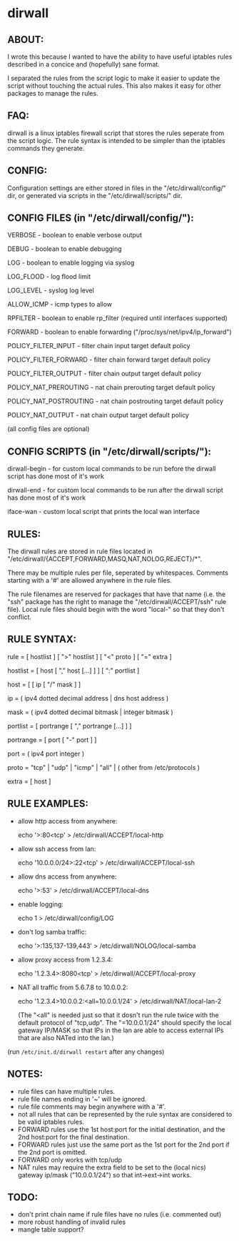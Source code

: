 dirwall
=======

## ABOUT:

  I wrote this because I wanted to have the ability to have useful
iptables rules described in a concice and (hopefully) sane format.

  I separated the rules from the script logic to make it easier to
update the script without touching the actual rules.  This also
makes it easy for other packages to manage the rules.


## FAQ:

  dirwall is a linux iptables firewall script that stores the rules
seperate from the script logic.  The rule syntax is intended to be
simpler than the iptables commands they generate.


## CONFIG:

  Configuration settings are either stored in files in the
"/etc/dirwall/config/" dir, or generated via scripts in the
"/etc/dirwall/scripts/" dir.


## CONFIG FILES (in "/etc/dirwall/config/"):

  VERBOSE - boolean to enable verbose output

  DEBUG - boolean to enable debugging

  LOG - boolean to enable logging via syslog

  LOG_FLOOD - log flood limit

  LOG_LEVEL - syslog log level

  ALLOW_ICMP - icmp types to allow

  RPFILTER - boolean to enable rp_filter (required until interfaces supported)

  FORWARD - boolean to enable forwarding ("/proc/sys/net/ipv4/ip_forward")

  POLICY_FILTER_INPUT - filter chain input target default policy

  POLICY_FILTER_FORWARD - filter chain forward target default policy

  POLICY_FILTER_OUTPUT - filter chain output target default policy

  POLICY_NAT_PREROUTING - nat chain prerouting target default policy

  POLICY_NAT_POSTROUTING - nat chain postrouting target default policy

  POLICY_NAT_OUTPUT - nat chain output target default policy


(all config files are optional)


## CONFIG SCRIPTS (in "/etc/dirwall/scripts/"):

  dirwall-begin - for custom local commands to be run before the dirwall
                  script has done most of it's work

  dirwall-end - for custom local commands to be run after the dirwall
                script has done most of it's work

  iface-wan - custom local script that prints the local wan interface


## RULES:

  The dirwall rules are stored in rule files located in 
"/etc/dirwall/{ACCEPT,FORWARD,MASQ,NAT,NOLOG,REJECT}/*".

  There may be multiple rules per file, seperated by whitespaces.
Comments starting with a '#' are allowed anywhere in the rule files.

  The rule filenames are reserved for packages that have that name (i.e.
the "ssh" package has the right to manage the "/etc/dirwall/ACCEPT/ssh"
rule file).  Local rule files should begin with the word "local-" so
that they don't conflict.


## RULE SYNTAX:

  rule      = [ hostlist ] [ ">" hostlist ] [ "<" proto ] [ "=" extra ]

  hostlist  = [ host [ "," host [...] ] ] [ ":" portlist ]

  host      = [ [ ip [ "/" mask ] ]

  ip        = ( ipv4 dotted decimal address | dns host address )

  mask      = ( ipv4 dotted decimal bitmask | integer bitmask )

  portlist  = [ portrange [ "," portrange [...] ] ]

  portrange = [ port [ "-" port ] ]

  port      = ( ipv4 port integer )

  proto     = "tcp" | "udp" | "icmp" | "all" | ( other from /etc/protocols )

  extra     = [ host ]



## RULE EXAMPLES:

  * allow http access from anywhere:

      echo '>:80<tcp' > /etc/dirwall/ACCEPT/local-http

  * allow ssh access from lan:

      echo '10.0.0.0/24>:22<tcp' > /etc/dirwall/ACCEPT/local-ssh

  * allow dns access from anywhere:

      echo '>:53' > /etc/dirwall/ACCEPT/local-dns

  * enable logging:

      echo 1 > /etc/dirwall/config/LOG

  * don't log samba traffic:

      echo '>:135,137-139,443' > /etc/dirwall/NOLOG/local-samba

  * allow proxy access from 1.2.3.4:

      echo '1.2.3.4>:8080<tcp' > /etc/dirwall/ACCEPT/local-proxy

  * NAT all traffic from 5.6.7.8 to 10.0.0.2:

      echo '1.2.3.4>10.0.0.2:<all=10.0.0.1/24' > /etc/dirwall/NAT/local-lan-2

    (The "<all" is needed just so that it dosn't run the rule twice with
     the default protocol of "tcp,udp".  The "=10.0.0.1/24" should specify
     the local gateway IP/MASK so that IPs in the lan are able to access
     external IPs that are also NATed into the lan.)

(run `/etc/init.d/dirwall restart` after any changes)


## NOTES:

  * rule files can have multiple rules.
  * rule file names ending in '~' will be ignored.
  * rule file comments may begin anywhere with a '#'.
  * not all rules that can be represented by the rule syntax
    are considered to be valid iptables rules.
  * FORWARD rules use the 1st host:port for the initial destination,
    and the 2nd host:port for the final destination.
  * FORWARD rules just use the same port as the 1st port for the
    2nd port if the 2nd port is omitted.
  * FORWARD only works with tcp/udp
  * NAT rules may require the extra field to be set to the (local nics)
    gateway ip/mask ("10.0.0.1/24") so that int->ext->int works.


## TODO:

  * don't print chain name if rule files have no rules (i.e. commented out)
  * more robust handling of invalid rules
  * mangle table support?

